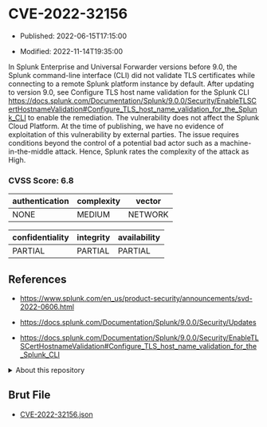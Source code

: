 # CVE-2022-32156

- Published: 2022-06-15T17:15:00

- Modified: 2022-11-14T19:35:00

In Splunk Enterprise and Universal Forwarder versions before 9.0, the Splunk command-line interface (CLI) did not validate TLS certificates while connecting to a remote Splunk platform instance by default. After updating to version 9.0, see Configure TLS host name validation for the Splunk CLI https://docs.splunk.com/Documentation/Splunk/9.0.0/Security/EnableTLSCertHostnameValidation#Configure_TLS_host_name_validation_for_the_Splunk_CLI to enable the remediation. The vulnerability does not affect the Splunk Cloud Platform. At the time of publishing, we have no evidence of exploitation of this vulnerability by external parties. The issue requires conditions beyond the control of a potential bad actor such as a machine-in-the-middle attack. Hence, Splunk rates the complexity of the attack as High.

### CVSS Score: **6.8**

| authentication | complexity | vector |
| --- | --- | --- |
| NONE | MEDIUM | NETWORK |

| confidentiality | integrity | availability |
| --- | --- | --- |
| PARTIAL | PARTIAL | PARTIAL |

## References

* https://www.splunk.com/en_us/product-security/announcements/svd-2022-0606.html

* https://docs.splunk.com/Documentation/Splunk/9.0.0/Security/Updates

* https://docs.splunk.com/Documentation/Splunk/9.0.0/Security/EnableTLSCertHostnameValidation#Configure_TLS_host_name_validation_for_the_Splunk_CLI

<details>
<summary>About this repository</summary> 

  This repository is part of the project [Live Hack CVE](https://github.com/Live-Hack-CVE). Main website can be found [www.live-hack.org](https://www.live-hack.org) 
  
  Made by [Sn0wAlice](https://github.com/Sn0wAlice) for the people that care about security and need to have a feed of the latest CVEs. Hope you enjoy it, don't forget to star the repo and follow me on [Twitter](https://twitter.com/Sn0wAlice) and [Github](https://github.com/Sn0wAlice). And that is my [personnal website](https://www.alice-snow.me/)

  - [Home Page](https://github.com/Live-Hack-CVE)
  - [Framework](https://github.com/Live-Hack-CVE/cve-framework)
  - [CVE database](https://github.com/Live-Hack-CVE/full_database)
  - [Changelog](https://github.com/Live-Hack-CVE/Changelog)
</details>

## Brut File

* [CVE-2022-32156.json](https://raw.githubusercontent.com/Live-Hack-CVE/full_database/main/cves/2022/CVE-2022-32156.json)

